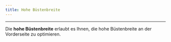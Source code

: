```yaml
---
title: Hohe Büstenbreite
---
```


***

Die **hohe Büstenbreite** erlaubt es Ihnen, die hohe Büstenbreite an der Vorderseite zu optimieren.
